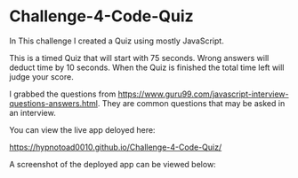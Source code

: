 # Challenge-4-Code-Quiz

In This challenge I created a Quiz using mostly JavaScript.

This is a timed Quiz that will start with 75 seconds. Wrong answers will deduct time by 10 seconds. When the Quiz is finished the total time left will judge your score.

I grabbed the questions from https://www.guru99.com/javascript-interview-questions-answers.html. They are common questions that may be asked in an interview.

You can view the live app deloyed here:

https://hypnotoad0010.github.io/Challenge-4-Code-Quiz/

A screenshot of the deployed app can be viewed below:

